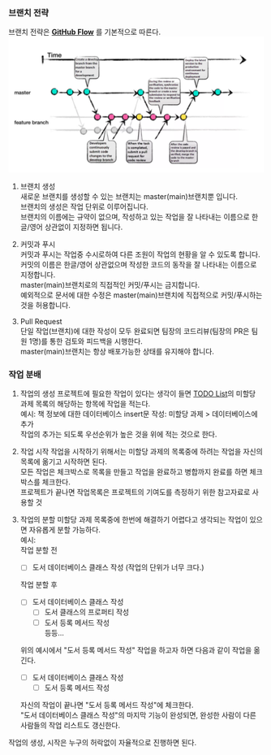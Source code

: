 ### 브랜치 전략
브랜치 전략은 **[GitHub Flow](https://docs.github.com/en/get-started/using-github/github-flow)** 를 기본적으로 따른다. 
![alt text](img/GitHubWorkFlow.png)

1. 브랜치 생성  
   새로운 브랜치를 생성할 수 있는 브랜치는 master(main)브랜치뿐 입니다.  
   브랜치의 생성은 작업 단위로 이루어집니다.  
   브랜치의 이름에는 규약이 없으며, 작성하고 있는 작업을 잘 나타내는 이름으로 한글/영어 상관없이 지정하면 됩니다.  

2. 커밋과 푸시  
    커밋과 푸시는 작업중 수시로하여 다른 조원이 작업의 현황을 알 수 있도록 합니다.  
    커밋의 이름은 한글/영어 상관없으며 작성한 코드의 동작을 잘 나타내는 이름으로 지정합니다.  
    master(main)브랜치로의 직접적인 커밋/푸시는 금지합니다.  
    예외적으로 문서에 대한 수정은 master(main)브랜치에 직접적으로 커밋/푸시하는것을 허용합니다. 

3. Pull Request  
    단일 작업(브랜치)에 대한 작성이 모두 완료되면 팀장의 코드리뷰(팀장의 PR은 팀원 1명)를 통한 검토와 피드백을 시행한다.  
    master(main)브랜치는 항상 배포가능한 상태를 유지해야 합니다. 
   
### 작업 분배
1. 작업의 생성
    프로젝트에 필요한 작업이 있다는 생각이 들면 [TODO List](TODO%20List.md)의 미할당 과제 목록의 해당하는 항목에 작업을 적는다.  
    예시: 책 정보에 대한 데이터베이스 insert문 작성: 미할당 과제 > 데이터베이스에 추가  
    작업의 추가는 되도록 우선순위가 높은 것을 위에 적는 것으로 한다. 

1. 작업 시작
    작업을 시작하기 위해서는 미할당 과제의 목록중에 하려는 작업을 자신의 목록에 옮기고 시작하면 된다.  
    모든 작업은 체크박스로 목록을 만들고 작업을 완료하고 병합까지 완료를 하면 체크박스를 체크한다.  
    프로젝트가 끝나면 작업목록은 프로젝트의 기여도를 측정하기 위한 참고자료로 사용할 것  

1. 작업의 분할
    미할당 과제 목록중에 한번에 해결하기 어렵다고 생각되는 작업이 있으면 자유롭게 분할 가능하다.  
    예시:  
    작업 분할 전  
    - [ ] 도서 데이터베이스 클래스 작성 (작업의 단위가 너무 크다.)  

    작업 분할 후
    - [ ] 도서 데이터베이스 클래스 작성
      - [ ] 도서 클래스의 프로퍼티 작성
      - [ ] 도서 등록 메서드 작성  
      등등...
    
    위의 예시에서 "도서 등록 메서드 작성" 작업을 하고자 하면 다음과 같이 작업을 옮긴다. 
    - [ ] 도서 데이터베이스 클래스 작성
      - [ ] 도서 등록 메서드 작성   
    
    자신의 작업이 끝나면 "도서 등록 메서드 작성"에 체크한다.  
    "도서 데이터베이스 클래스 작성"의 마지막 기능이 완성되면, 완성한 사람이 다른 사람들의 작업 리스트도 갱신한다. 


작업의 생성, 시작은 누구의 허락없이 자율적으로 진행하면 된다. 
